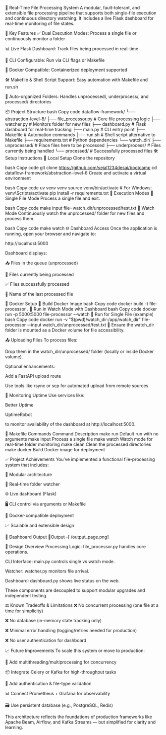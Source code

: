 
📁 Real-Time File Processing System
A modular, fault-tolerant, and extensible file processing pipeline that supports both single-file execution and continuous directory watching. It includes a live Flask dashboard for real-time monitoring of file states.

🚀 Key Features
✅ Dual Execution Modes: Process a single file or continuously monitor a folder

📊 Live Flask Dashboard: Track files being processed in real-time

🔧 CLI Configurable: Run via CLI flags or Makefile

🐳 Docker Compatible: Containerized deployment supported

🛠️ Makefile & Shell Script Support: Easy automation with Makefile and run.sh

📂 Auto-organized Folders: Handles unprocessed/, underprocess/, and processed/ directories




📦 Project Structure
bash
Copy code
dataflow-framework/
└── abstraction-level-8/
    ├── file_processor.py     # Core file processing logic
    ├── watcher.py            # Monitors folder for new files
    ├── dashboard.py          # Flask dashboard for real-time tracking
    ├── main.py               # CLI entry point
    ├── Makefile              # Automation commands
    ├── run.sh                # Shell script alternative to Makefile
    ├── requirements.txt      # Python dependencies
    └── watch_dir/
        ├── unprocessed/      # Place files here to be processed
        ├── underprocess/     # Files currently being handled
        └── processed/        # Successfully processed files
🛠️ Setup Instructions
🔧 Local Setup
Clone the repository

bash
Copy code
git clone https://github.com/sejal1234desai/bootcamp
cd dataflow-framework/abstraction-level-8
Create and activate a virtual environment

bash
Copy code
uv venv venv
source venv/bin/activate  # For Windows: venv\Scripts\activate
pip install -r requirements.txt
🧪 Execution Modes
🔹 Single File Mode
Process a single file and exit.

bash
Copy code
make input file=watch_dir/unprocessed/test.txt
🔹 Watch Mode
Continuously watch the unprocessed/ folder for new files and process them.

bash
Copy code
make watch
🌐 Dashboard Access
Once the application is running, open your browser and navigate to:

http://localhost:5000

Dashboard displays:

📥 Files in the queue (unprocessed)

🔄 Files currently being processed

✅ Files successfully processed

📁 Name of the last processed file

🐳 Docker Setup
🔹 Build Docker Image
bash
Copy code
docker build -t file-processor .
🔹 Run in Watch Mode with Dashboard
bash
Copy code
docker run -p 5000:5000 file-processor --watch
🔹 Run for Single File (example)
bash
Copy code
docker run -v "$(pwd)/watch_dir:/app/watch_dir" file-processor --input watch_dir/unprocessed/test.txt
📝 Ensure the watch_dir folder is mounted as a Docker volume for file accessibility.

📤 Uploading Files
To process files:

Drop them in the watch_dir/unprocessed/ folder (locally or inside Docker volume).

Optional enhancements:

Add a FastAPI upload route

Use tools like rsync or scp for automated upload from remote sources

📡 Monitoring Uptime
Use services like:

Better Uptime

UptimeRobot

to monitor availability of the dashboard at http://localhost:5000.

🧼 Makefile Commands
Command	Description
make run	Default run with no arguments
make input	Process a single file
make watch	Watch mode for real-time folder monitoring
make clean	Clean the processed directories
make docker	Build Docker image for deployment

✅ Project Achievements
You’ve implemented a functional file-processing system that includes:

🔧 Modular architecture

🔄 Real-time folder watcher

🌐 Live dashboard (Flask)

🖥️ CLI control via arguments or Makefile

🐳 Docker-compatible deployment

📈 Scalable and extensible design


📸 Dashboard Output
🧩Output -[ /output_page.png]

🧩 Design Overview
Processing Logic: file_processor.py handles core operations.

CLI Interface: main.py controls single vs watch mode.

Watcher: watcher.py monitors file arrival.

Dashboard: dashboard.py shows live status on the web.

These components are decoupled to support modular upgrades and independent testing.

⚖️ Known Tradeoffs & Limitations
❌ No concurrent processing (one file at a time for simplicity)

❌ No database (in-memory state tracking only)

❌ Minimal error handling (logging/retries needed for production)

❌ No user authentication for dashboard

📈 Future Improvements
To scale this system or move to production:

🧵 Add multithreading/multiprocessing for concurrency

📦 Integrate Celery or Kafka for high-throughput tasks

🔐 Add authentication & file-type validation

📊 Connect Prometheus + Grafana for observability

🗃️ Use persistent database (e.g., PostgreSQL, Redis)

This architecture reflects the foundations of production frameworks like Apache Beam, Airflow, and Kafka Streams — but simplified for clarity and learning.

